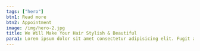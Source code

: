 ```yaml
---
tags: ["hero"]
btn1: Read more
btn2: Appointment
image: /img/hero-2.jpg
title: We Will Make Your Hair Stylish & Beautiful
para1: Lorem ipsum dolor sit amet consectetur adipisicing elit. Fugit aspernatur quo debitis, nesciunt nihil officia praesentium in necessitatibus.
---
```

